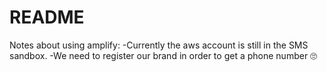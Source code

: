 # README


Notes about using amplify:
    -Currently the aws account is still in the SMS sandbox.
    -We need to register our brand in order to get a phone number 🙄 
